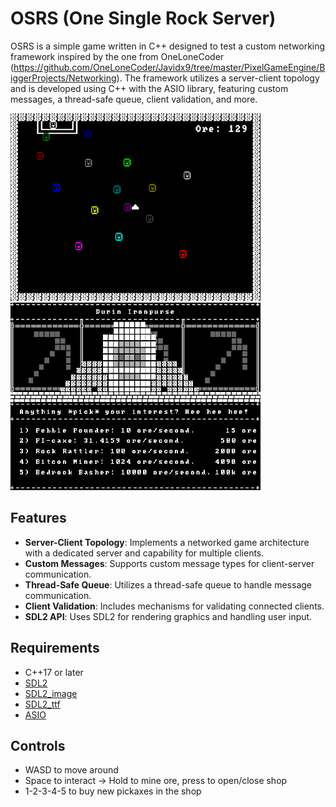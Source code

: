 # OSRS (One Single Rock Server)

OSRS is a simple game written in C++ designed to test a custom networking framework inspired by the one from OneLoneCoder (https://github.com/OneLoneCoder/Javidx9/tree/master/PixelGameEngine/BiggerProjects/Networking). The framework utilizes a server-client topology and is developed using C++ with the ASIO library, featuring custom messages, a thread-safe queue, client validation, and more.

<div>
    <img src="media/banner.png" alt="Image 1" width="400" style="display:inline-block; margin-right:10px;">
    <img src="media/shop.png" alt="Image 2" width="400" style="display:inline-block;">
</div>

## Features

- **Server-Client Topology**: Implements a networked game architecture with a dedicated server and capability for multiple clients.
- **Custom Messages**: Supports custom message types for client-server communication.
- **Thread-Safe Queue**: Utilizes a thread-safe queue to handle message communication.
- **Client Validation**: Includes mechanisms for validating connected clients.
- **SDL2 API**: Uses SDL2 for rendering graphics and handling user input.

## Requirements

- C++17 or later
- [SDL2](https://github.com/libsdl-org/SDL/releases)
- [SDL2_image](https://github.com/libsdl-org/SDL_image/releases)
- [SDL2_ttf](https://github.com/libsdl-org/SDL_ttf/releases)
- [ASIO](https://think-async.com/Asio/)

## Controls

- WASD to move around
- Space to interact -> Hold to mine ore, press to open/close shop
- 1-2-3-4-5 to buy new pickaxes in the shop
